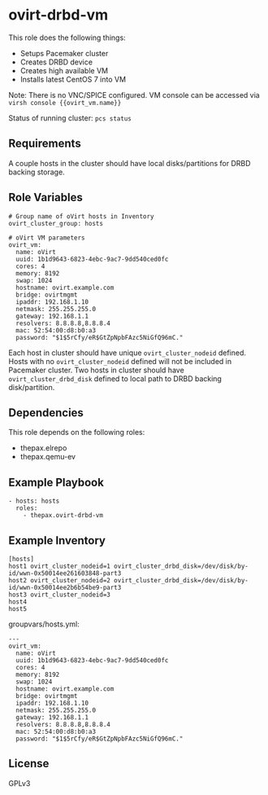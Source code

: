 ovirt-drbd-vm
=============

This role does the following things:
* Setups Pacemaker cluster
* Creates DRBD device
* Creates high available VM
* Installs latest CentOS 7 into VM

Note: There is no VNC/SPICE configured. VM console can be accessed via `virsh console {{ovirt_vm.name}}`

Status of running cluster: `pcs status`

Requirements
------------

A couple hosts in the cluster should have local disks/partitions for DRBD backing storage.

Role Variables
--------------

    # Group name of oVirt hosts in Inventory
    ovirt_cluster_group: hosts

    # oVirt VM parameters
    ovirt_vm:
      name: oVirt
      uuid: 1b1d9643-6823-4ebc-9ac7-9dd540ced0fc
      cores: 4
      memory: 8192
      swap: 1024
      hostname: ovirt.example.com
      bridge: ovirtmgmt
      ipaddr: 192.168.1.10
      netmask: 255.255.255.0
      gateway: 192.168.1.1
      resolvers: 8.8.8.8,8.8.8.4
      mac: 52:54:00:d8:b0:a3
      password: "$1$5rCfy/eR$GtZpNpbFAzc5NiGfQ96mC."

Each host in cluster should have unique `ovirt_cluster_nodeid` defined.
Hosts with no `ovirt_cluster_nodeid` defined will not be included in Pacemaker cluster.
Two hosts in cluster should have `ovirt_cluster_drbd_disk` defined to local path to DRBD backing disk/partition.

Dependencies
------------

This role depends on the following roles:
* thepax.elrepo
* thepax.qemu-ev

Example Playbook
----------------

    - hosts: hosts
      roles:
        - thepax.ovirt-drbd-vm

Example Inventory
----------------

    [hosts]
    host1 ovirt_cluster_nodeid=1 ovirt_cluster_drbd_disk=/dev/disk/by-id/wwn-0x50014ee261603848-part3
    host2 ovirt_cluster_nodeid=2 ovirt_cluster_drbd_disk=/dev/disk/by-id/wwn-0x50014ee2b6b54be9-part3
    host3 ovirt_cluster_nodeid=3
    host4
    host5

groupvars/hosts.yml:

    ---
    ovirt_vm:
      name: oVirt
      uuid: 1b1d9643-6823-4ebc-9ac7-9dd540ced0fc
      cores: 4
      memory: 8192
      swap: 1024
      hostname: ovirt.example.com
      bridge: ovirtmgmt
      ipaddr: 192.168.1.10
      netmask: 255.255.255.0
      gateway: 192.168.1.1
      resolvers: 8.8.8.8,8.8.8.4
      mac: 52:54:00:d8:b0:a3
      password: "$1$5rCfy/eR$GtZpNpbFAzc5NiGfQ96mC."

License
-------

GPLv3
